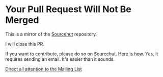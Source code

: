 # Your Pull Request Will Not Be Merged

This is a mirror of the [Sourcehut](https://git.sr.ht/~emneo/ai-templates) repository.

I will close this PR.

If you want to contribute, please do so on Sourcehut.
[Here is how](https://git-send-email.io).
Yes, it requires sending an email. 
It's easier than it sounds.

[Direct all attention to the Mailing List](https://lists.sr.ht/~emneo/liskvork-devel)
